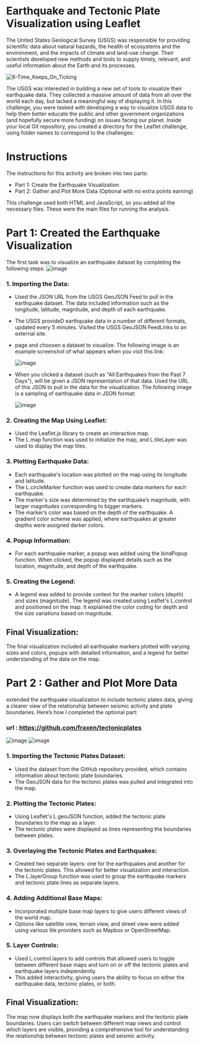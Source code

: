 # Earthquake and Tectonic Plate Visualization using Leaflet 
The United States Geological Survey (USGS) was responsible for providing scientific data about natural hazards, the health of ecosystems and the environment, and the impacts of climate and land-use change. Their scientists developed new methods and tools to supply timely, relevant, and useful information about the Earth and its processes.  

![6-Time_Keeps_On_Ticking](https://github.com/user-attachments/assets/45d14e5c-3215-446a-a39e-b77f64b10082)

The USGS was interested in building a new set of tools to visualize their earthquake data. They collected a massive amount of data from all over the world each day, but lacked a meaningful way of displaying it. In this challenge, you were tasked with developing a way to visualize USGS data to help them better educate the public and other government organizations (and hopefully secure more funding) on issues facing our planet. Inside your local Git repository, you created a directory for the Leaflet challenge, using folder names to correspond to the challenges:
# Instructions
The instructions for this activity are broken into two parts:
- Part 1: Create the Earthquake Visualization
- Part 2: Gather and Plot More Data (Optional with no extra points earning)
  
This challenge used both HTML and JavaScript, so you added all the necessary files. These were the main files for running the analysis.
# Part 1: Created the Earthquake Visualization
The first task was to visualize an earthquake dataset by completing the following steps:
![image](https://github.com/user-attachments/assets/38e79e72-e653-41b8-89cc-4be8860389fc)

### 1. Importing the Data:
- Used the JSON URL from the USGS GeoJSON Feed to pull in the earthquake dataset. The data included information such as the longitude, latitude, magnitude, and depth of each earthquake.
- The USGS provideD earthquake data in a number of different formats, updated every 5 minutes. Visited the USGS GeoJSON FeedLinks to an external site.
- page and choosen a dataset to visualize. The following image is an example screenshot of what appears when you visit this link:

  ![image](https://github.com/user-attachments/assets/91e473ae-f2e8-4f94-8b82-2179af0c55b4)

- When you clicked a dataset (such as "All Earthquakes from the Past 7 Days"), will be given a JSON representation of that data. Used the URL of this JSON to pull in the data for the visualization. The following image is a sampling of earthquake data in JSON format:
  
  ![image](https://github.com/user-attachments/assets/402588b9-0b1d-402d-80d9-167e6666ed04)

### 2. Creating the Map Using Leaflet:
- Used the Leaflet.js library to create an interactive map.
- The L.map function was used to initialize the map, and L.tileLayer was used to display the map tiles.
### 3. Plotting Earthquake Data:
- Each earthquake's location was plotted on the map using its longitude and latitude.
- The L.circleMarker function was used to create data markers for each earthquake.
- The marker's size was determined by the earthquake’s magnitude, with larger magnitudes corresponding to bigger markers.
- The marker’s color was based on the depth of the earthquake. A gradient color scheme was applied, where earthquakes at greater depths were assigned darker colors.
### 4. Popup Information:
- For each earthquake marker, a popup was added using the bindPopup function. When clicked, the popup displayed details such as the location, magnitude, and depth of the earthquake.
### 5. Creating the Legend:
- A legend was added to provide context for the marker colors (depth) and sizes (magnitude). The legend was created using Leaflet's L.control and positioned on the map. It explained the color coding for depth and the size variations based on magnitude.
## Final Visualization:
The final visualization included all earthquake markers plotted with varying sizes and colors, popups with detailed information, and a legend for better understanding of the data on the map.

# Part 2 : Gather and Plot More Data
extended the earthquake visualization to include tectonic plates data, giving a clearer view of the relationship between seismic activity and plate boundaries. Here’s how I completed the optional part:
### url : https://github.com/fraxen/tectonicplates
![image](https://github.com/user-attachments/assets/3c245b4c-53e8-442f-a8aa-8683bba32b47)
![image](https://github.com/user-attachments/assets/6cd2c707-504c-4a8e-8874-2843db60b06a)

### 1. Importing the Tectonic Plates Dataset:
- Used the dataset from the GitHub repository provided, which contains information about tectonic plate boundaries.
- The GeoJSON data for the tectonic plates was pulled and integrated into the map.
### 2. Plotting the Tectonic Plates:
- Using Leaflet's L.geoJSON function, added the tectonic plate boundaries to the map as a layer.
- The tectonic plates were displayed as lines representing the boundaries between plates.
### 3. Overlaying the Tectonic Plates and Earthquakes:
- Created two separate layers: one for the earthquakes and another for the tectonic plates. This allowed for better visualization and interaction.
- The L.layerGroup function was used to group the earthquake markers and tectonic plate lines as separate layers.
### 4. Adding Additional Base Maps:
- Incorporated multiple base map layers to give users different views of the world map.
- Options like satellite view, terrain view, and street view were added using various tile providers such as Mapbox or OpenStreetMap.
### 5. Layer Controls:
- Used L.control.layers to add controls that allowed users to toggle between different base maps and turn on or off the tectonic plates and earthquake layers independently.
- This added interactivity, giving users the ability to focus on either the earthquake data, tectonic plates, or both.

## Final Visualization:
The map now displays both the earthquake markers and the tectonic plate boundaries. Users can switch between different map views and control which layers are visible, providing a comprehensive tool for understanding the relationship between tectonic plates and seismic activity.







